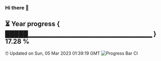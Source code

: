 ### Hi there 👋
⏳ Year progress { █████▁▁▁▁▁▁▁▁▁▁▁▁▁▁▁▁▁▁▁▁▁▁▁▁▁ } 17.28 %
---
⏰ Updated on Sun, 05 Mar 2023 01:39:19 GMT
![Progress Bar CI](https://github.com/liununu/liununu/workflows/Progress%20Bar%20CI/badge.svg)
